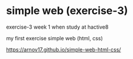 # simple web (exercise-3)
exercise-3 week 1 when study at hactive8

my first exercise simple web (html, css)

https://arnov17.github.io/simple-web-html-css/
